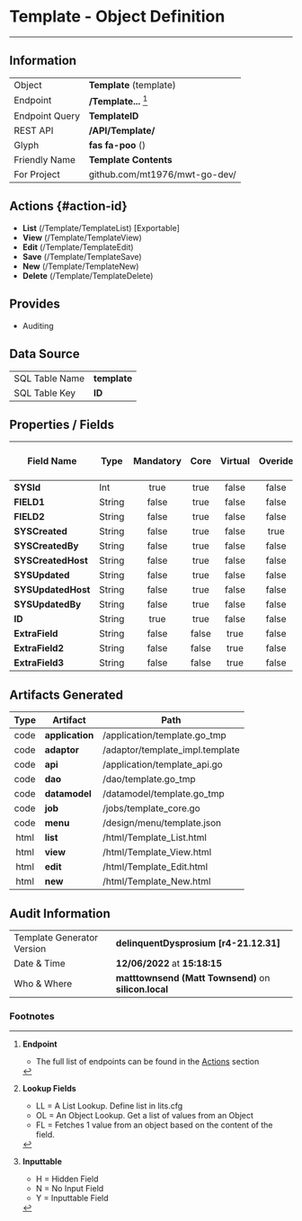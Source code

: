 # **Template** - Object Definition
---
##  Information
|   |   |
|---|---|
|Object         |**Template** (template) |
|Endpoint 	    |**/Template...** [^1]|
|Endpoint Query |**TemplateID**|
|REST API|**/API/Template/**|
Glyph|**fas fa-poo** ()
Friendly Name|**Template Contents**|
|For Project    |github.com/mt1976/mwt-go-dev/|

##  Actions {#action-id}
* **List** (/Template/TemplateList) [Exportable]
* **View** (/Template/TemplateView)
* **Edit** (/Template/TemplateEdit)
* **Save** (/Template/TemplateSave)
* **New** (/Template/TemplateNew)
* **Delete** (/Template/TemplateDelete)







##  Provides


* Auditing 




##  Data Source 
|   |   |
|---|---|
SQL Table Name       | **template**
SQL Table Key | **ID**



##  Properties / Fields
| Field Name| Type | Mandatory | Core | Virtual | Overide | Lookup [^2]| Lookup Object      | Lookup Field Source         | Lookup Return Value                | Inputable [^3]|DB Column|Default Value|
| -- | --  | :--: | :--: | :--: |:--: |:--: |:--: |-- |-- |:--: |-- | --|
|**SYSId**|Int|true|true|false|false|||||NH|_id|0|
|**FIELD1**|String|false|true|false|false|LL|YN|||Y|FIELD1|N|
|**FIELD2**|String|false|true|false|false|OL|Firm|Firm|FullName|Y|FIELD2||
|**SYSCreated**|String|false|true|false|true|||||NH|_created||
|**SYSCreatedBy**|String|false|true|false|false|||||NH|_createdBy||
|**SYSCreatedHost**|String|false|true|false|false|||||NH|_createdHost||
|**SYSUpdated**|String|false|true|false|false|||||NH|_updated||
|**SYSUpdatedHost**|String|false|true|false|false|||||NH|_updatedHost||
|**SYSUpdatedBy**|String|false|true|false|false|||||NH|_updatedBy||
|**ID**|String|true|true|false|false|||||Y|ID||
|**ExtraField**|String|false|false|true|false|||||Y|||
|**ExtraField2**|String|false|false|true|false|||||N||Hummous|
|**ExtraField3**|String|false|false|true|false|FL|Firm|Firm|FullName|Y|||


##  Artifacts Generated
| Type | Artifact | Path|
| :--: | -- | -- |
| code | **application** | /application/template.go_tmp |
| code | **adaptor** | /adaptor/template_impl.template |
| code | **api** | /application/template_api.go |
| code | **dao** | /dao/template.go_tmp |
| code | **datamodel** | /datamodel/template.go_tmp |
| code | **job** | /jobs/template_core.go |
| code | **menu** | /design/menu/template.json |
| html | **list** | /html/Template_List.html |
| html | **view** | /html/Template_View.html |
| html | **edit** | /html/Template_Edit.html |
| html | **new** | /html/Template_New.html |


## Audit Information
|   |   |
|---|---|
Template Generator Version   | **delinquentDysprosium [r4-21.12.31]**
Date & Time		     | **12/06/2022** at **15:18:15**
Who & Where		     | **matttownsend (Matt Townsend)** on **silicon.local**

### Footnotes
[^1]: **Endpoint**
    * The full list of endpoints can be found in the [Actions](#action-id) section
[^2]: **Lookup Fields**
    * LL = A List Lookup. Define list in lits.cfg
    * OL = An Object Lookup. Get a list of values from an Object
    * FL = Fetches 1 value from an object based on the content of the field. 
[^3]: **Inputtable**   
    * H = Hidden Field
    * N = No Input Field
    * Y = Inputtable Field